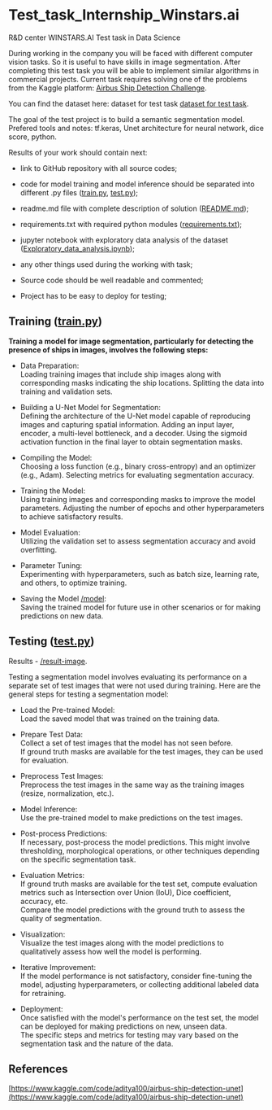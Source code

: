 # Test_task_Internship_Winstars.ai

R&D center WINSTARS.AI
Test task in Data Science  

During working in the company you will be faced with different computer vision tasks. So it is useful to have skills in image segmentation. After completing this test task you will be able to implement similar algorithms in commercial projects. 
Current task requires solving one of the problems from the Kaggle platform: [Airbus Ship Detection Challenge](https://www.kaggle.com/c/airbus-ship-detection/overview).

You can find the dataset here: dataset for test task [dataset for test task](https://www.kaggle.com/c/airbus-ship-detection/data).

The goal of the test project is to build a semantic segmentation model. Prefered tools and notes: tf.keras, Unet architecture for neural network, dice score, python. 

Results of your work should contain next:
*	link to GitHub repository with all source codes;
*	code for model training and model inference should be separated into different .py files ([train.py](train.py), [test.py](test.py));
*	readme.md file with complete description of solution ([README.md](README.md));
*	requirements.txt with required python modules ([requirements.txt](requirements.txt));
*	jupyter notebook with exploratory data analysis of the dataset ([Exploratory_data_analysis.ipynb](Exploratory_data_analysis.ipynb));
*	any other things used during the working with task;
  
*	Source code should be well readable and commented;
*	Project has to be easy to deploy for testing;


## Training ([train.py](train.py))

**Training a model for image segmentation, particularly for detecting the presence of ships in images, involves the following steps:**
  
* Data Preparation:  
Loading training images that include ship images along with corresponding masks indicating the ship locations.
Splitting the data into training and validation sets.
  
* Building a U-Net Model for Segmentation:  
Defining the architecture of the U-Net model capable of reproducing images and capturing spatial information.
Adding an input layer, encoder, a multi-level bottleneck, and a decoder.
Using the sigmoid activation function in the final layer to obtain segmentation masks.
  
* Compiling the Model:  
Choosing a loss function (e.g., binary cross-entropy) and an optimizer (e.g., Adam).
Selecting metrics for evaluating segmentation accuracy.

* Training the Model:  
Using training images and corresponding masks to improve the model parameters.
Adjusting the number of epochs and other hyperparameters to achieve satisfactory results.

* Model Evaluation:  
Utilizing the validation set to assess segmentation accuracy and avoid overfitting.

* Parameter Tuning:  
Experimenting with hyperparameters, such as batch size, learning rate, and others, to optimize training.

* Saving the Model [/model](model):  
Saving the trained model for future use in other scenarios or for making predictions on new data.
  

## Testing ([test.py](test.py))

Results - [/result-image](result-image).

Testing a segmentation model involves evaluating its performance on a separate set of test images that were not used during training. Here are the general steps for testing a segmentation model:
  
* Load the Pre-trained Model:  
Load the saved model that was trained on the training data.
  
* Prepare Test Data:  
Collect a set of test images that the model has not seen before.  
If ground truth masks are available for the test images, they can be used for evaluation.
  
* Preprocess Test Images:  
Preprocess the test images in the same way as the training images (resize, normalization, etc.).
  
* Model Inference:  
Use the pre-trained model to make predictions on the test images.
  
* Post-process Predictions:  
If necessary, post-process the model predictions. This might involve thresholding, morphological operations, or other techniques depending on the specific segmentation task.  
  
* Evaluation Metrics:  
If ground truth masks are available for the test set, compute evaluation metrics such as Intersection over Union (IoU), Dice coefficient, accuracy, etc.  
Compare the model predictions with the ground truth to assess the quality of segmentation.
  
* Visualization:  
Visualize the test images along with the model predictions to qualitatively assess how well the model is performing.
  
* Iterative Improvement:  
If the model performance is not satisfactory, consider fine-tuning the model, adjusting hyperparameters, or collecting additional labeled data for retraining.
  
* Deployment:  
Once satisfied with the model's performance on the test set, the model can be deployed for making predictions on new, unseen data.  
The specific steps and metrics for testing may vary based on the segmentation task and the nature of the data.


## References
[https://www.kaggle.com/code/aditya100/airbus-ship-detection-unet](https://www.kaggle.com/code/aditya100/airbus-ship-detection-unet)
